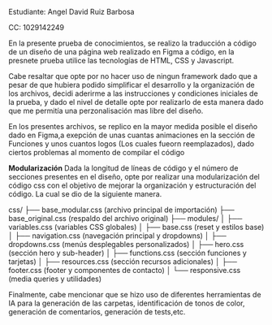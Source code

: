 Estudiante: Angel David Ruiz Barbosa

CC: 1029142249

En la presente prueba de conocimientos, se realizo la traducción a código de un diseño de una página web realizado en Figma a código, en la presnete prueba utilice las tecnologías de HTML, CSS y Javascript.

Cabe resaltar que opte por no hacer uso de ningun framework dado que a pesar de que hubiera podido simplificar el desarrollo y la organización de los archivos, decidi aderirme a las instrucciones y condiciones iniciales de la prueba, y dado el nivel de detalle opte por realizarlo de esta manera dado que me permitía una perzonalisación mas libre del diseño.

En los presentes archivos, se replico en la mayor medida posible el diseño dado en Figma,a exepción de unas cuantas animaciones en la sección de Funciones y unos cuantos logos (Los cuales fueorn reemplazados), dado ciertos problemas al momento de compilar el código

**Modularización**
Dada la longitud de líneas de código y el número de secciones presentes en el diseño, opte por realizar una modularización del código css con el objetivo de mejorar la organización y estructuración del código.  La cual se dio de la siguiente manera.

css/
├── base_modular.css (archivo principal de importación)
├── base_original.css (respaldo del archivo original)
├── modules/
│   ├── variables.css (variables CSS globales)
│   ├── base.css (reset y estilos base)
│   ├── navigation.css (navegación principal y dropdowns)
│   ├── dropdowns.css (menús desplegables personalizados)
│   ├── hero.css (sección hero y sub-header)
│   ├── functions.css (sección funciones y tarjetas)
│   ├── resources.css (sección recursos adicionales)
│   ├── footer.css (footer y componentes de contacto)
│   └── responsive.css (media queries y utilidades)


Finalmente, cabe mencionar que se hizo uso de diferentes herramientas de IA para la generación de las carpetas, identificación de tonos de color, generación de comentarios, generación de tests,etc.
